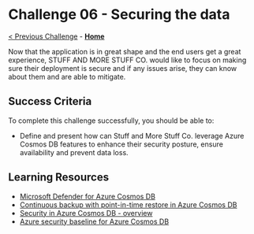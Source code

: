 # Challenge 06 - Securing the data

[< Previous Challenge](./Challenge-05.md) - **[Home](../README.md)**

Now that the application is in great shape and the end users get a great experience, STUFF AND MORE STUFF CO. would like to focus on making sure their deployment is secure and if any issues arise, they can know about them and are able to mitigate.

## Success Criteria

To complete this challenge successfully, you should be able to:
- Define and present how can Stuff and More Stuff Co. leverage Azure Cosmos DB features to enhance their security posture, ensure availability and prevent data loss.

## Learning Resources

- [Microsoft Defender for Azure Cosmos DB](https://docs.microsoft.com/en-us/azure/cosmos-db/sql/defender-for-cosmos-db)
- [Continuous backup with point-in-time restore in Azure Cosmos DB](https://docs.microsoft.com/en-us/azure/cosmos-db/continuous-backup-restore-introduction)
- [Security in Azure Cosmos DB - overview](https://docs.microsoft.com/en-us/azure/cosmos-db/database-security?tabs=sql-api)
- [Azure security baseline for Azure Cosmos DB](https://docs.microsoft.com/en-us/security/benchmark/azure/baselines/cosmos-db-security-baseline)